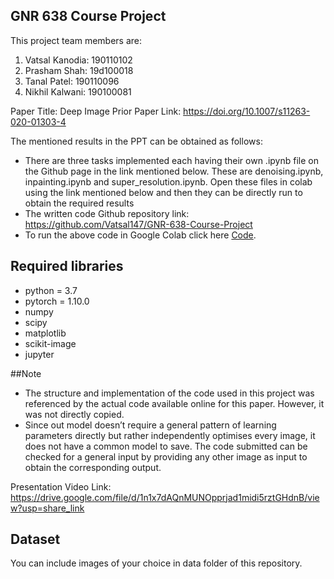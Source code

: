 ## GNR 638 Course Project

This project team members are:
1) Vatsal Kanodia: 		190110102
2) Prasham Shah: 		19d100018
3) Tanal Patel: 		190110096
4) Nikhil Kalwani: 		190100081 

Paper Title: Deep Image Prior 
Paper Link: https://doi.org/10.1007/s11263-020-01303-4

The mentioned results in the PPT can be obtained as follows:
- There are three tasks implemented each having their own .ipynb file on the Github page in the link mentioned below. These are denoising.ipynb, inpainting.ipynb and super_resolution.ipynb. Open these files in colab using the link mentioned below and then they can be directly run to obtain the required results
- The written code Github repository link: https://github.com/Vatsal147/GNR-638-Course-Project
- To run the above code in Google Colab click here [Code](https://colab.research.google.com/github/Vatsal147/GNR-638-Course-Project).

## Required libraries
- python = 3.7
- pytorch = 1.10.0
- numpy
- scipy
- matplotlib
- scikit-image
- jupyter

##Note 
- The structure and implementation of the code used in this project was referenced by the actual code available online for this paper.  However, it was not directly copied.
- Since out model doesn’t require a general pattern of learning parameters directly but rather independently optimises every image, it does not have a common model to save. The code submitted can be checked for a general input by providing any other image as input to obtain the corresponding output.

Presentation Video Link: https://drive.google.com/file/d/1n1x7dAQnMUNOpprjad1midi5rztGHdnB/view?usp=share_link

## Dataset
You can include images of your choice in data folder of this repository.
